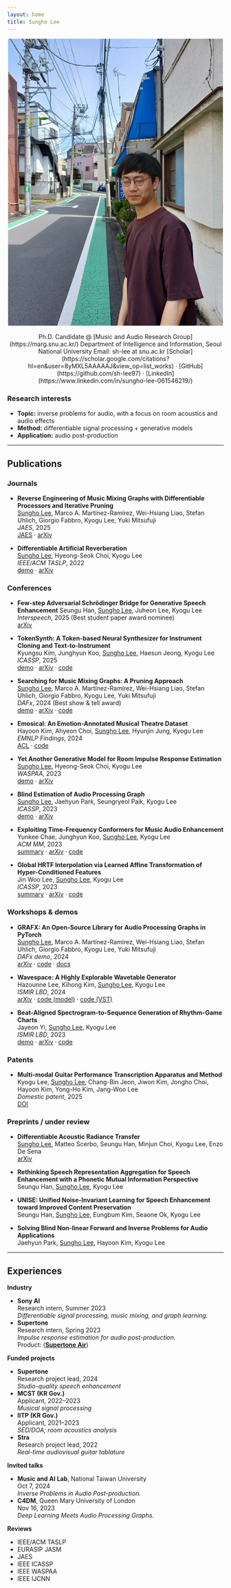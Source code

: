 ```yaml
---
layout: home
title: Sungho Lee
---
```


<link rel="stylesheet" href="{{ '/assets/css/custom.css' | relative_url }}">
<p align="center">
<img src="/assets/css/pic.JPG" alt="Sungho Lee" width="500">
</p>

<div style="text-align:center;">
Ph.D. Candidate @ [Music and Audio Research Group](https://marg.snu.ac.kr/)  
Department of Intelligence and Information, Seoul National University  
Email: sh-lee at snu.ac.kr  
[Scholar](https://scholar.google.com/citations?hl=en&user=8yMXL5AAAAAJ&view_op=list_works) · [GitHub](https://github.com/sh-lee97) · [LinkedIn](https://www.linkedin.com/in/sungho-lee-061546219/)  
</div>

### Research interests
- **Topic:** inverse problems for audio, with a focus on room acoustics and audio effects  
- **Method:** differentiable signal processing + generative models  
- **Application:** audio post-production

---

## Publications

### Journals

- <span class="highlight"> **Reverse Engineering of Music Mixing Graphs with Differentiable Processors and Iterative Pruning** </span>  
  <ins>Sungho Lee</ins>, Marco A. Martínez-Ramírez, Wei-Hsiang Liao, Stefan Uhlich, Giorgio Fabbro, Kyogu Lee, Yuki Mitsufuji  
  *JAES*, 2025  
  [JAES](https://aes2.org/publications/elibrary-page/?id=22917) · [arXiv](https://arxiv.org/abs/2509.15948)
  
- <span class="highlight"> **Differentiable Artificial Reverberation** </span>  
  <ins>Sungho Lee</ins>, Hyeong-Seok Choi, Kyogu Lee  
  *IEEE/ACM TASLP*, 2022  
  [demo](https://sh-lee97.github.io/DAR-samples/) · [arXiv](https://arxiv.org/abs/2105.13940)

### Conferences
- **Few-step Adversarial Schrödinger Bridge for Generative Speech Enhancement**
  Seungu Han, <ins>Sungho Lee</ins>, Juheon Lee, Kyogu Lee  
  *Interspeech*, 2025 (Best student paper award nominee)  
  [arXiv](https://arxiv.org/abs/2502.08939)

- **TokenSynth: A Token-based Neural Synthesizer for Instrument Cloning and Text-to-Instrument**  
  Kyungsu Kim, Junghyun Koo, <ins>Sungho Lee</ins>, Haesun Jeong, Kyogu Lee  
  *ICASSP*, 2025  
  [demo](https://kyungsukim.notion.site/A-Token-based-Neural-Synthesizer-for-Instrument-Cloning-and-Text-to-Instrument-2c4f5c0850dc4006971b33ad0e580842?pvs=4) · [arXiv](https://arxiv.org/abs/2502.08939) · [code](https://github.com/KyungsuKim42/tokensynth)

- <span class="highlight"> **Searching for Music Mixing Graphs: A Pruning Approach** </span>  
  <ins>Sungho Lee</ins>, Marco A. Martínez-Ramírez, Wei-Hsiang Liao, Stefan Uhlich, Giorgio Fabbro, Kyogu Lee, Yuki Mitsufuji  
  *DAFx*, 2024 (Best show & tell award)  
  [demo](https://sh-lee97.github.io/grafx-prune/) · [arXiv](https://arxiv.org/abs/2406.01049) · [code](https://github.com/sh-lee97/grafx-prune/tree/main)

- **Emosical: An Emotion-Annotated Musical Theatre Dataset**  
  Hayoon Kim, Ahyeon Choi, <ins>Sungho Lee</ins>, Hyunjin Jung, Kyogu Lee  
  *EMNLP Findings*, 2024  
  [ACL](https://aclanthology.org/2024.findings-emnlp.241/) · [code](https://github.com/gillosae/emosical)

- <span class="highlight"> **Yet Another Generative Model for Room Impulse Response Estimation** </span>  
  <ins>Sungho Lee</ins>, Hyeong-Seok Choi, Kyogu Lee  
  *WASPAA*, 2023  
  [demo](https://sh-lee97.github.io/neural-ir-est/) · [arXiv](https://arxiv.org/abs/2311.02581)

- <span class="highlight"> **Blind Estimation of Audio Processing Graph** </span>   
  <ins>Sungho Lee</ins>, Jaehyun Park, Seungryeol Paik, Kyogu Lee  
  *ICASSP*, 2023  
  [demo](https://sh-lee97.github.io/apg/) · [arXiv](https://arxiv.org/abs/2303.08610)

- **Exploiting Time-Frequency Conformers for Music Audio Enhancement**  
  Yunkee Chae, Junghyun Koo, <ins>Sungho Lee</ins>, Kyogu Lee  
  *ACM MM*, 2023  
  [summary](https://agreeable-diplodocus-5ca.notion.site/Exploiting-Time-Frequency-Conformers-For-General-Music-Enhancement-1d0f3b851174459294c3de1068eb6ca8) · [arXiv](https://arxiv.org/abs/2308.12599) · [code](https://github.com/yoongi43/music_audio_enhancement_conformer)

- **Global HRTF Interpolation via Learned Affine Transformation of Hyper-Conditioned Features**  
  Jin Woo Lee, <ins>Sungho Lee</ins>, Kyogu Lee  
  *ICASSP*, 2023  
  [summary](https://cosmic-pillow-86e.notion.site/Global-HRTF-Interpolation-via-Learned-Affine-Transformation-of-Hyper-conditioned-Features-d5a5c7fac8a54b59871b799a2642939f) · [arXiv](https://arxiv.org/abs/2204.02637) · [code](https://github.com/jin-woo-lee/hrtf-interpolation)

### Workshops & demos
- <span class="highlight"> **GRAFX: An Open-Source Library for Audio Processing Graphs in PyTorch** </span>  
  <ins>Sungho Lee</ins>, Marco A. Martínez-Ramírez, Wei-Hsiang Liao, Stefan Uhlich, Giorgio Fabbro, Kyogu Lee, Yuki Mitsufuji  
  *DAFx demo*, 2024  
  [arXiv](https://www.arxiv.org/abs/2408.03204) · [code](https://github.com/sh-lee97/grafx) · [docs](https://sh-lee97.github.io/grafx/)

- **Wavespace: A Highly Explorable Wavetable Generator**  
  Hazounne Lee, Kihong Kim, <ins>Sungho Lee</ins>, Kyogu Lee  
  *ISMIR LBD*, 2024  
  [arXiv](https://arxiv.org/abs/2407.19862) · [code (model)](https://github.com/hazounne/wavespace) · [code (VST)](https://github.com/kimgihong2510/WavespaceImplementation)

- **Beat-Aligned Spectrogram-to-Sequence Generation of Rhythm-Game Charts**  
  Jayeon Yi, <ins>Sungho Lee</ins>, Kyogu Lee  
  *ISMIR LBD*, 2023  
  [demo](https://stet-stet.github.io/goct/) · [arXiv](https://arxiv.org/abs/2311.13687) · [code](https://github.com/stet-stet/goct_ismir2023)

### Patents
- **Multi-modal Guitar Performance Transcription Apparatus and Method**  
  Kyogu Lee, <ins>Sungho Lee</ins>, Chang-Bin Jeon, Jiwon Kim, Jongho Choi, Hayoon Kim, Yong-Ho Kim, Jang-Woo Lee  
  *Domestic patent*, 2025  
  [DOI](https://doi.org/10.8080/1020220190572)

### Preprints / under review
- <span class="highlight"> **Differentiable Acoustic Radiance Transfer** </span>  
  <ins>Sungho Lee</ins>, Matteo Scerbo, Seungu Han, Minjun Choi, Kyogu Lee, Enzo De Sena  
  [arXiv](https://arxiv.org/abs/2509.15946)

- **Rethinking Speech Representation Aggregation for Speech Enhancement with a Phonetic Mutual Information Perspective**  
  Seungu Han, <ins>Sungho Lee</ins>, Kyogu Lee

- **UNISE: Unified Noise-Invariant Learning for Speech Enhancement toward Improved Content Preservation**  
  Seungu Han, <ins>Sungho Lee</ins>, Eungbum Kim, Seaone Ok, Kyogu Lee

- **Solving Blind Non-linear Forward and Inverse Problems for Audio Applications**  
  Jaehyun Park, <ins>Sungho Lee</ins>, Hayoon Kim, Kyogu Lee


---

## Experiences

**Industry**
- **Sony AI**  
  Research intern, Summer 2023  
  *Differentiable signal processing, music mixing, and graph learning.*
- **Supertone**  
  Research intern, Spring 2023   
  *Impulse response estimation for audio post-production.*  
  Product: ([**Supertone Air**](https://www.supertone.ai/air))

**Funded projects**
- **Supertone**  
  Research project lead, 2024  
  *Studio-quality speech enhancement*    
- **MCST (KR Gov.)**   
  Applicant, 2022–2023   
  *Musical signal processing*
- **IITP (KR Gov.)**  
  Applicant, 2021–2023  
  *SED/DOA; room acoustics analysis*  
- **Stra**  
  Research project lead, 2022  
  *Real-time audiovisual guitar tablature*  

**Invited talks**
- **Music and AI Lab**, National Taiwan University  
  Oct 7, 2024  
  *Inverse Problems in Audio Post-production.*  
- **C4DM**, Queen Mary University of London  
  Nov 16, 2023  
  *Deep Learning Meets Audio Processing Graphs.*  
 
**Reviews**
- IEEE/ACM TASLP
- EURASIP JASM
- JAES
- IEEE ICASSP
- IEEE WASPAA
- IEEE IJCNN
